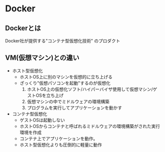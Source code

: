 # Docker

## Dockerとは

Docker社が提供する"コンテナ型仮想化技術" のプロダクト

## VM(仮想マシン)との違い
- ホスト型仮想化
    - ホストOS上に別のマシンを仮想的に立ち上げる
    - ざっくり"仮想パソコンを起動"するのが仮想化
        1. ホストOS上の仮想化ソフト/ハイパーバイザ使用して仮想マシン/ゲストOSを立ち上げ
        2. 仮想マシンの中でミドルウェアの環境構築
        3. プログラムを実行してアプリケーションを動かす
- コンテナ型仮想化
    - ゲストOSは起動しない
    - ホストOSからコンテナと呼ばれるミドルウェアの環境構築がされた実行環境を作成
    - コンテナ上でアプリケーションを動作。
    - ホスト型仮想化よりも圧倒的に軽量に動作

